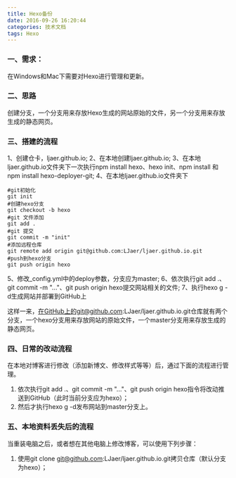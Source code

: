 ```yaml
---
title: Hexo备份
date: 2016-09-26 16:20:44
categories: 技术文档
tags: Hexo
---
```


### 一、需求：
在Windows和Mac下需要对Hexo进行管理和更新。

### 二、思路
创建分支，一个分支用来存放Hexo生成的网站原始的文件，另一个分支用来存放生成的静态网页。

### 三、搭建的流程

1、创建仓卡，ljaer.github.io;
2、在本地创建ljaer.github.io;
3、在本地ljaer.github.io文件夹下一次执行npm install hexo、hexo init、npm install 和 npm install hexo-deployer-git;
4、在本地ljaer.github.io文件夹下
```
#git初始化
git init
#创建hexo分支
git checkout -b hexo
#git 文件添加
git add .
#git 提交
git commit -m "init"
#添加远程仓库
git remote add origin git@github.com:LJaer/ljaer.github.io.git
#push到hexo分支
git push origin hexo
```

5、修改_config.yml中的deploy参数，分支应为master;
6、依次执行git add .、git commit -m "..."、git push origin hexo提交网站相关的文件;
7、执行hexo g -d生成网站并部署到GitHub上

这样一来，在GitHub上的git@github.com:LJaer/ljaer.github.io.git仓库就有两个分支，一个hexo分支用来存放网站的原始文件，一个master分支用来存放生成的静态网页。

### 四、日常的改动流程
在本地对博客进行修改（添加新博文、修改样式等等）后，通过下面的流程进行管理。

1. 依次执行git add .、git commit -m "..."、git push origin hexo指令将改动推送到GitHub（此时当前分支应为hexo）；
2. 然后才执行hexo g -d发布网站到master分支上。

### 五、本地资料丢失后的流程
当重装电脑之后，或者想在其他电脑上修改博客，可以使用下列步骤：

1. 使用git clone git@github.com:LJaer/ljaer.github.io.git拷贝仓库（默认分支为hexo）；




